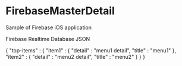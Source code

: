 # FirebaseMasterDetail
Sample of Firebase iOS application

Firebase Realtime Database JSON

{
  "top-items" : {
    "item1" : {
      "detail" : "menu1 detail",
      "title" : "menu1"
    },
    "item2" : {
      "detail" : "menu2 detail",
      "title" : "menu2"
    }
  }
}
